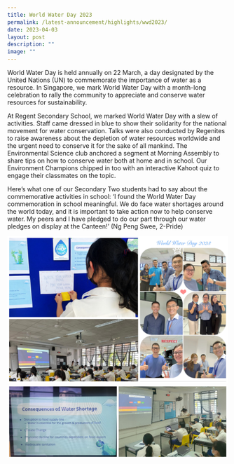 ```yaml
---
title: World Water Day 2023
permalink: /latest-announcement/highlights/wwd2023/
date: 2023-04-03
layout: post
description: ""
image: ""
---
```

World Water Day is held annually on 22 March, a day designated by the United Nations (UN) to commemorate the importance of water as a resource. In Singapore, we mark World Water Day with a month-long celebration to rally the community to appreciate and conserve water resources for sustainability.

At Regent Secondary School, we marked World Water Day with a slew of activities. Staff came dressed in blue to show their solidarity for the national movement for water conservation. Talks were also conducted by Regenites to raise awareness about the depletion of water resources worldwide and the urgent need to conserve it for the sake of all mankind. The Environmental Science club anchored a segment at Morning Assembly to share tips on how to conserve water both at home and in school. Our Environment Champions chipped in too with an interactive Kahoot quiz to engage their classmates on the topic.

Here’s what one of our Secondary Two students had to say about the commemorative activities in school: ‘I found the World Water Day commemoration in school meaningful. We do face water shortages around the world today, and it is important to take action now to help conserve water. My peers and I have pledged to do our part through our water pledges on display at the Canteen!’ (Ng Peng Swee, 2-Pride)

![](/images/Highlights%20Post/WorldWaterDay2023-1.jpg)
![](/images/Highlights%20Post/WorldWaterDay2023-2.jpg)